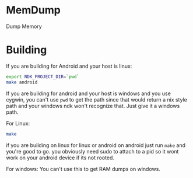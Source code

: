 # MemDump
Dump Memory

# Building

If you are building for Android and your host is linux:<br/>
```bash
export NDK_PROJECT_DIR=`pwd`
make android
```

If you are building for android and your host is windows and you use cygwin, you can't use `pwd` to get the path since that would return a nix style path and your windows ndk won't recognize that. Just give it a windows path.<br/>

For Linux:
```bash
make
```

if you are building on linux for linux or android on android just run `make` and you're good to go. you obviously need sudo to attach to a pid so it wont work on your android device if its not rooted.<br/>

For windows:
You can't use this to get RAM dumps on windows.<br/>
